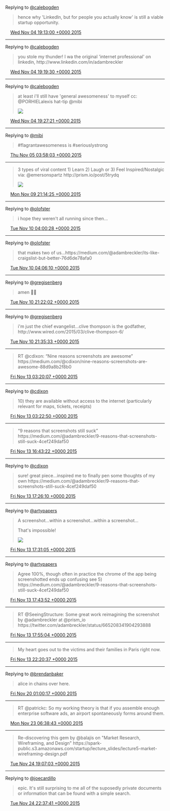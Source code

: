 Replying to [@calebogden](https://twitter.com/@calebogden/status/661983955055280129)

> hence why 'LinkedIn, but for people you actually know' is still a viable startup opportunity\.

<img src="../../media/tweet.ico" width="12" /> [Wed Nov 04 19:13:00 +0000 2015](https://twitter.com/adambreckler/status/661984506887274496)

----

Replying to [@calebogden](https://twitter.com/@calebogden/status/661983628822364160)

> you stole my thunder\! I wa the original 'internet professional' on linkedin, http://www\.linkedin\.com/in/adambreckler

<img src="../../media/tweet.ico" width="12" /> [Wed Nov 04 19:19:30 +0000 2015](https://twitter.com/adambreckler/status/661986142015717376)

----

Replying to [@calebogden](https://twitter.com/@calebogden/status/661987338298327040)

> at least i'll still have 'general awesomeness' to myself cc: @PORHIELalexis hat\-tip @mibi 
> 
> ![](../../media/661988119843987456-CS_arp0UwAAA7zF.jpg)

<img src="../../media/tweet.ico" width="12" /> [Wed Nov 04 19:27:21 +0000 2015](https://twitter.com/adambreckler/status/661988119843987456)

----

Replying to [@mibi](https://twitter.com/mibi/status/662090722187808768)

> \#flagrantawesomeness is \#seriouslystrong

<img src="../../media/tweet.ico" width="12" /> [Thu Nov 05 03:58:03 +0000 2015](https://twitter.com/adambreckler/status/662116641686228993)

----

> 3 types of viral content 1\) Learn 2\) Laugh or 3\) Feel Inspired/Nostalgic via: @emersonspartz http://prism\.io/post/5trydq 
> 
> ![](../../media/663827001866739712-CTZjI9gUsAA7f1L.png)

<img src="../../media/tweet.ico" width="12" /> [Mon Nov 09 21:14:25 +0000 2015](https://twitter.com/adambreckler/status/663827001866739712)

----

Replying to [@olofster](https://twitter.com/olofster/status/663928068822597632)

> i hope they weren't all running since then\.\.\.

<img src="../../media/tweet.ico" width="12" /> [Tue Nov 10 04:00:28 +0000 2015](https://twitter.com/adambreckler/status/663929187044999168)

----

Replying to [@olofster](https://twitter.com/olofster/status/663929353722462209)

> that makes two of us\.\.\.https://medium\.com/@adambreckler/its\-like\-craigslist\-but\-better\-76d6de78afa0

<img src="../../media/tweet.ico" width="12" /> [Tue Nov 10 04:06:10 +0000 2015](https://twitter.com/adambreckler/status/663930621471801344)

----

Replying to [@gregisenberg](https://twitter.com/gregisenberg/status/664186524695527424)

> amen 👏🏻

<img src="../../media/tweet.ico" width="12" /> [Tue Nov 10 21:22:02 +0000 2015](https://twitter.com/adambreckler/status/664191307317837825)

----

Replying to [@gregisenberg](https://twitter.com/gregisenberg/status/664191915521261568)

> i'm just the chief evangelist\.\.\.clive thompson is the godfather, http://www\.wired\.com/2015/03/clive\-thompson\-6/

<img src="../../media/tweet.ico" width="12" /> [Tue Nov 10 21:35:33 +0000 2015](https://twitter.com/adambreckler/status/664194708982272000)

----

> RT @cdixon: “Nine reasons screenshots are awesome”  https://medium\.com/@cdixon/nine\-reasons\-screenshots\-are\-awesome\-88d9a8b2f8b0

<img src="../../media/tweet.ico" width="12" /> [Fri Nov 13 03:20:07 +0000 2015](https://twitter.com/adambreckler/status/665006198677114880)

----

Replying to [@cdixon](https://twitter.com/cdixon/status/664987363060289536)

> 10\) they are available without access to the internet \(particularly relevant for maps, tickets, receipts\)

<img src="../../media/tweet.ico" width="12" /> [Fri Nov 13 03:22:50 +0000 2015](https://twitter.com/adambreckler/status/665006882646462464)

----

> “9 reasons that screenshots still suck” https://medium\.com/@adambreckler/9\-reasons\-that\-screenshots\-still\-suck\-4cef249daf50

<img src="../../media/tweet.ico" width="12" /> [Fri Nov 13 16:43:22 +0000 2015](https://twitter.com/adambreckler/status/665208341904293888)

----

Replying to [@cdixon](https://twitter.com/cdixon/status/665007552346746880)

> sure\! great piece\.\.\.inspired me to finally pen some thoughts of my own https://medium\.com/@adambreckler/9\-reasons\-that\-screenshots\-still\-suck\-4cef249daf50

<img src="../../media/tweet.ico" width="12" /> [Fri Nov 13 17:26:10 +0000 2015](https://twitter.com/adambreckler/status/665219111622852608)

----

Replying to [@artypapers](https://twitter.com/artypapers/status/665218840041648129)

> A screenshot\.\.\.within a screenshot\.\.\.within a screenshot\.\.\.  
>   
> That's impossible\! 
> 
> ![](../../media/665220351064850432-CTtWYl_UAAAk6Em.png)

<img src="../../media/tweet.ico" width="12" /> [Fri Nov 13 17:31:05 +0000 2015](https://twitter.com/adambreckler/status/665220351064850432)

----

Replying to [@artypapers](https://twitter.com/artypapers/status/665222068632350720)

> Agree 100%, though often in practice the chrome of the app being screenshotted ends up confusing see 5\) https://medium\.com/@adambreckler/9\-reasons\-that\-screenshots\-still\-suck\-4cef249daf50

<img src="../../media/tweet.ico" width="12" /> [Fri Nov 13 17:43:52 +0000 2015](https://twitter.com/adambreckler/status/665223568163139584)

----

> RT @SeeingStructure: Some great work reimagining the screenshot by @adambreckler at @prism\_io https://twitter\.com/adambreckler/status/665208341904293888

<img src="../../media/tweet.ico" width="12" /> [Fri Nov 13 17:55:04 +0000 2015](https://twitter.com/adambreckler/status/665226387188350976)

----

> My heart goes out to the victims and their families in Paris right now\.

<img src="../../media/tweet.ico" width="12" /> [Fri Nov 13 22:20:37 +0000 2015](https://twitter.com/adambreckler/status/665293213989605376)

----

Replying to [@brendanbaker](https://twitter.com/brendanbaker/status/667507496567750656)

> alice in chains over here\.

<img src="../../media/tweet.ico" width="12" /> [Fri Nov 20 01:00:17 +0000 2015](https://twitter.com/adambreckler/status/667507722573750272)

----

> RT @patrickc: So my working theory is that if you assemble enough enterprise software ads, an airport spontaneously forms around them\.

<img src="../../media/tweet.ico" width="12" /> [Mon Nov 23 06:38:43 +0000 2015](https://twitter.com/adambreckler/status/668680054281388032)

----

> Re\-discovering this gem by @balajis on "Market Research, Wireframing, and Design" https://spark\-public\.s3\.amazonaws\.com/startup/lecture\_slides/lecture5\-market\-wireframing\-design\.pdf

<img src="../../media/tweet.ico" width="12" /> [Tue Nov 24 19:07:03 +0000 2015](https://twitter.com/adambreckler/status/669230766832816128)

----

Replying to [@joecardillo](https://twitter.com/@joecardillo/status/669268153654906881)

> epic\. It's still surprising to me all of the suposedly private documents or information that can be found with a simple search\.

<img src="../../media/tweet.ico" width="12" /> [Tue Nov 24 22:37:41 +0000 2015](https://twitter.com/adambreckler/status/669283775625302016)